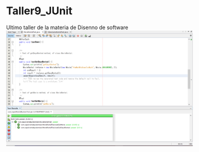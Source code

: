 # Taller9_JUnit
Ultimo taller de la materia de Disenno de software
![alt text](https://github.com/erihwong/Taller9_JUnit/blob/master/TestCaptures/MovieRentalTestCapture.png)
